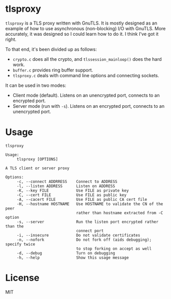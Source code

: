 tlsproxy
========

`tlsproxy` is a TLS proxy written with GnuTLS. It is mostly designed as an
example of how to use asynchronous (non-blocking) I/O with GnuTLS. More
accurately, it was designed so I could learn how to do it. I think I've
got it right.

To that end, it's been divided up as follows:

* `crypto.c` does all the crypto, and `tlssession_mainloop()` does the hard work.
* `buffer.c` provides ring buffer support.
* `tlsproxy.c` deals with command line options and connecting sockets.

It can be used in two modes:

* Client mode (default). Listens on an unencrypted port, connects to
  an encrypted port.
* Server mode (run with `-s`). Listens on an encrypted port, connects to
  an unencrypted port.

Usage
=====

```
tlsproxy

Usage:
     tlsproxy [OPTIONS]

A TLS client or server proxy

Options:
     -c, --connect ADDRRESS    Connect to ADDRESS
     -l, --listen ADDRESS      Listen on ADDRESS
     -K, --key FILE            Use FILE as private key
     -C, --cert FILE           Use FILE as public key
     -A, --cacert FILE         Use FILE as public CA cert file
     -H, --hostname HOSTNAME   Use HOSTNAME to validate the CN of the peer
                               rather than hostname extracted from -C option
     -s, --server              Run the listen port encrypted rather than the
                               connect port
     -i, --insecure            Do not validate certificates
     -n, --nofork              Do not fork off (aids debugging); specify twice
                               to stop forking on accept as well
     -d, --debug               Turn on debugging
     -h, --help                Show this usage message
```

License
=======

MIT